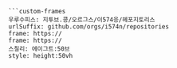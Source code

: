 
```쿠스통-프라메스
```custom-frames
우루수피스: 지투브.콩/오르그스/이574응/헤포지토리스
urlSuffix: github.com/orgs/i574n/repositories
frame: https://
frame: https://
스칠리: 에이그트:50브
style: height:50vh
```
```

